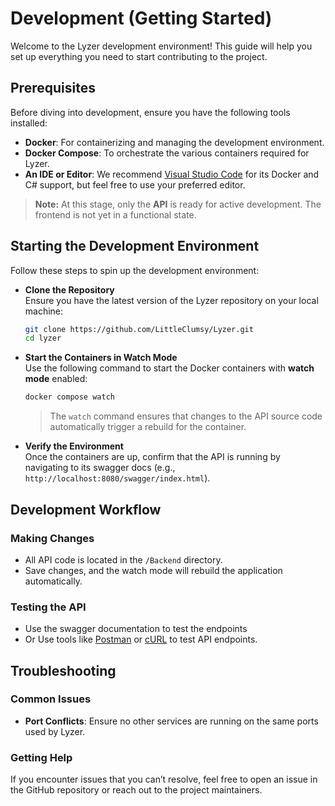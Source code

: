# Development (Getting Started)

Welcome to the Lyzer development environment! This guide will help you set up everything you need to start contributing to the project.

## Prerequisites  

Before diving into development, ensure you have the following tools installed:  

- **Docker**: For containerizing and managing the development environment.  
- **Docker Compose**: To orchestrate the various containers required for Lyzer.  
- **An IDE or Editor**: We recommend [Visual Studio Code](https://code.visualstudio.com/) for its Docker and C# support, but feel free to use your preferred editor.

> **Note:** At this stage, only the **API** is ready for active development. The frontend is not yet in a functional state.  

## Starting the Development Environment  

Follow these steps to spin up the development environment:  

- **Clone the Repository**  
   Ensure you have the latest version of the Lyzer repository on your local machine:  

   ```bash  
   git clone https://github.com/LittleClumsy/Lyzer.git  
   cd lyzer  
   ```

- **Start the Containers in Watch Mode**  
   Use the following command to start the Docker containers with **watch mode** enabled:

   ```bash  
   docker compose watch
   ```  

   > The `watch` command ensures that changes to the API source code automatically trigger a rebuild for the container.  

- **Verify the Environment**  
   Once the containers are up, confirm that the API is running by navigating to its swagger docs (e.g., `http://localhost:8080/swagger/index.html`).

## Development Workflow  

### Making Changes  

- All API code is located in the `/Backend` directory.
- Save changes, and the watch mode will rebuild the application automatically.

### Testing the API  

- Use the swagger documentation to test the endpoints
- Or Use tools like [Postman](https://www.postman.com/) or [cURL](https://curl.se/) to test API endpoints.  

## Troubleshooting  

### Common Issues  

- **Port Conflicts**: Ensure no other services are running on the same ports used by Lyzer.  

### Getting Help  

If you encounter issues that you can’t resolve, feel free to open an issue in the GitHub repository or reach out to the project maintainers.
